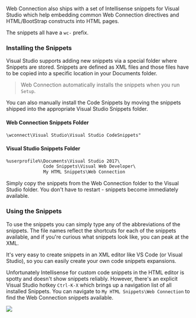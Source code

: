 ﻿Web Connection also ships with a set of Intellisense snippets for Visual Studio which help embedding common Web Connection directives and HTML/BootStrap constructs into HTML pages.

The snippets all have a `wc-` prefix.

### Installing the Snippets
Visual Studio supports adding new snippets via a special folder where Snippets are stored. Snippets are defined as XML files and those files have to be copied into a specific location in your Documents folder.

> Web Connection automatically installs the snippets when you run `Setup`. 

You can also manually install the Code Snippets by moving the snippets shipped into the appropriate Visual Studio Snippets folder.

#### Web Connection Snippets Folder

```txt
\wconnect\Visual Studio\Visual Studio CodeSnippets"
```

#### Visual Studio Snippets Folder

```txt
%userprofile%\Documents\Visual Studio 2017\ 
              Code Snippets\Visual Web Developer\
              My HTML Snippets\Web Connection
```

Simply copy the snippets from the Web Connection folder to the Visual Studio folder. You don't have to restart - snippets become immediately available.

### Using the Snippets
To use the snippets you can simply type any of the abbreviations of the snippets. The file names reflect the shortcuts for each of the snippets available, and if you're curious what snippets look like, you can peak at the XML. 

It's very easy to create snippets in an XML editor like VS Code (or Visual Studio), so you can easily create your own code snippets expansions.

Unfortunately Intellisense for custom code snippets in the HTML editor is spotty and doesn't show snippets reliably. However, there's an explicit Visual Studio hotkey `Ctrl-K-X` which brings up a navigation list of all installed Snippets. You can navigate to `My HTML Snippets\Web Connection` to find the Web Connection snippets available.

![](////images/visualstudiocodesnippetsctrlkx.png)